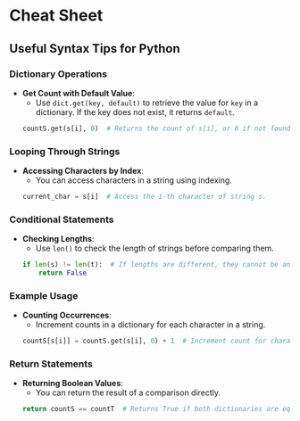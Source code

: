 # Cheat Sheet

## Useful Syntax Tips for Python

### Dictionary Operations

- **Get Count with Default Value**:
  - Use `dict.get(key, default)` to retrieve the value for `key` in a dictionary. If the key does not exist, it returns `default`.
  ```python
  countS.get(s[i], 0)  # Returns the count of s[i], or 0 if not found.
  ```

### Looping Through Strings

- **Accessing Characters by Index**:
  - You can access characters in a string using indexing.
  ```python
  current_char = s[i]  # Access the i-th character of string s.
  ```

### Conditional Statements

- **Checking Lengths**:
  - Use `len()` to check the length of strings before comparing them.
  ```python
  if len(s) != len(t):  # If lengths are different, they cannot be anagrams.
      return False
  ```

### Example Usage

- **Counting Occurrences**:
  - Increment counts in a dictionary for each character in a string.
  ```python
  countS[s[i]] = countS.get(s[i], 0) + 1  # Increment count for character s[i].
  ```

### Return Statements

- **Returning Boolean Values**:
  - You can return the result of a comparison directly.
  ```python
  return countS == countT  # Returns True if both dictionaries are equal.
  ```